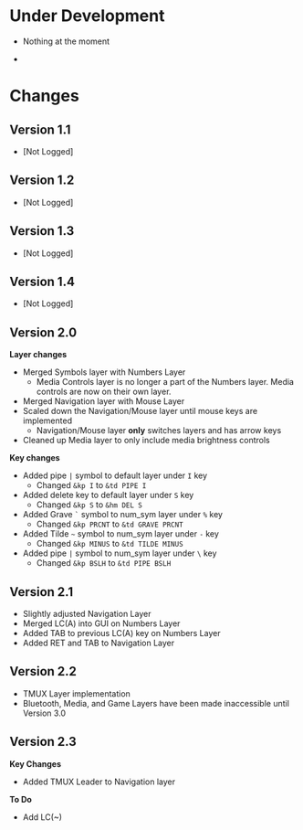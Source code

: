 # Under Development
- Nothing at the moment

-

# Changes
## Version 1.1
- [Not Logged]


## Version 1.2
- [Not Logged]


## Version 1.3
- [Not Logged]


## Version 1.4
- [Not Logged]


## Version 2.0
**Layer changes**

- Merged Symbols layer with Numbers Layer
	- Media Controls layer is no longer a part of the Numbers layer. Media controls are now on their own layer.
- Merged Navigation layer with Mouse Layer
- Scaled down the Navigation/Mouse layer until mouse keys are implemented
	- Navigation/Mouse layer **only** switches layers and has arrow keys
- Cleaned up Media layer to only include media brightness controls

**Key changes**

- Added pipe ` | ` symbol to default layer under ` I ` key
	- Changed ` &kp I ` to ` &td PIPE I `
- Added delete key to default layer under ` S ` key
	- Changed ` &kp S ` to ` &hm DEL S `
- Added Grave `` ` `` symbol to num_sym layer under ` % ` key
	- Changed ` &kp PRCNT ` to ` &td GRAVE PRCNT `
- Added Tilde ` ~ ` symbol to num_sym layer under ` - ` key
	- Changed ` &kp MINUS ` to ` &td TILDE MINUS `
- Added pipe ` | ` symbol to num_sym layer under ` \ ` key
	- Changed ` &kp BSLH ` to ` &td PIPE BSLH `


## Version 2.1
- Slightly adjusted Navigation Layer
- Merged LC(A) into GUI on Numbers Layer
- Added TAB to previous LC(A) key on Numbers Layer
- Added RET and TAB to Navigation Layer


## Version 2.2
- TMUX Layer implementation
- Bluetooth, Media, and Game Layers have been made inaccessible until Version 3.0


## Version 2.3
**Key Changes**

- Added TMUX Leader to Navigation layer

**To Do**

- Add LC(~)
